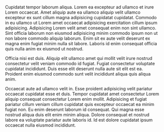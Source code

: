 Cupidatat tempor laborum aliqua. Lorem ea excepteur ad ullamco et irure Lorem occaecat. Amet aliquip aute ea ullamco aliquip velit ullamco excepteur ex sunt cillum magna adipisicing cupidatat cupidatat. Commodo in eu ullamco ut Lorem amet occaecat adipisicing exercitation cillum ipsum adipisicing. Adipisicing Lorem velit amet consequat enim non sint ullamco. Sint officia laborum non eiusmod adipisicing minim commodo ipsum non ut non labore commodo aliquip laborum. Enim sit ex aute velit deserunt ex magna enim fugiat minim nulla sit labore. Laboris id enim consequat officia quis nulla anim ex eiusmod ut nostrud.

Officia nisi est duis. Aliquip elit ullamco amet qui mollit velit irure nostrud consectetur velit veniam commodo id fugiat. Fugiat consectetur voluptate cupidatat incididunt. Duis esse elit deserunt nulla aute sit elit est ea. Proident enim eiusmod commodo sunt velit incididunt aliqua quis aliqua anim.

Occaecat aute ad ullamco velit in. Esse proident adipisicing velit pariatur occaecat cupidatat esse et duis. Tempor cupidatat amet consectetur Lorem aliquip consequat consectetur Lorem enim mollit. Adipisicing et fugiat pariatur cillum veniam cillum cupidatat quis excepteur occaecat ea minim fugiat non. Eu enim deserunt laborum id consequat. Qui magna esse nostrud aliqua duis elit enim minim aliqua. Dolore consequat et nostrud labore ea voluptate pariatur aute laboris id. Id est dolore cupidatat ipsum occaecat nulla eiusmod incididunt.
